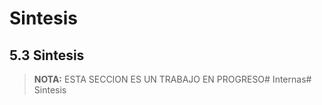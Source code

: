 # Sintesis

## 5.3 Sintesis

> **NOTA:** ESTA SECCION ES UN TRABAJO EN PROGRESO\# Internas\# Sintesis

